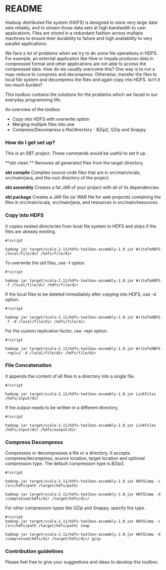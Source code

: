 # README #

Hadoop distributed file system (HDFS) is designed to store very large data sets reliably, and to stream those data sets at high bandwidth to user applications. Files are stored in a redundant fashion across multiple machines to ensure their durability to failure and high availability to very parallel applications.

We face a lot of problems when we try to do some file operations in HDFS. For example, an external application like Hive or Impala produces data in compressed format and other applications are not able to access the compressed data. How do we usually overcome this? One way is to run a map-reduce to compress and decompress. Otherwise, transfer the files to local file system and decompress the files and again copy into HDFS. Isn’t it too much burden?

This toolbox contains the solutions for the problems which we faced in our everyday programming life.

An overview of the toolbox

* Copy into HDFS with overwrite option
* Merging multiple files into one
* Compress/Decompress a file/directory - BZip2, GZip and Snappy

### How do I get set up? ###

This is an SBT project. These commands would be useful to set it up.

**sbt clean	** Removes all generated files from the target directory.

**sbt compile** Compiles source code files that are in src/main/scala, src/main/java, and the root directory of the project.

**sbt assembly** Creates a fat JAR of your project with all of its dependencies.

**sbt package** Creates a JAR file (or WAR file for web projects) containing the files in src/main/scala, src/main/java, and resources in src/main/resources.

### Copy into HDFS ###

It copies nested directories from local file system to HDFS and skips if the files are already existing. 
```
#!script

hadoop jar target/scala-2.11/hdfs-toolbox-assembly-1.0.jar WriteToHDFS /local/file/dir /hdfs/file/dir
```

To overwrite the old files, use -f option.


```
#!script

hadoop jar target/scala-2.11/hdfs-toolbox-assembly-1.0.jar WriteToHDFS -f /local/file/dir /hdfs/file/dir
```

If the local files to be deleted immediately after copying into HDFS, use -d option.

```
#!script

hadoop jar target/scala-2.11/hdfs-toolbox-assembly-1.0.jar WriteToHDFS -f -d /local/file/dir /hdfs/file/dir
```

For the custom replication factor, use -repl option.

```
#!script

hadoop jar target/scala-2.11/hdfs-toolbox-assembly-1.0.jar WriteToHDFS -repl=1 -d /local/file/dir /hdfs/file/dir
```

### File Concatenation ###

It appends the content of all files in a directory into a single file. 


```
#!script

hadoop jar target/scala-2.11/hdfs-toolbox-assembly-1.0.jar LinkFiles /hdfs/input/dir
```

If the output needs to be written in a different directory,


```
#!script

hadoop jar target/scala-2.11/hdfs-toolbox-assembly-1.0.jar LinkFiles /hdfs/input/dir /hdfs/output/dir
```

### Compress Decompress ###

Compresses or decompresses a file or a directory. It accepts compress/decompress, source location, target location and optional compression type. The default compression type is BZip2.


```
#!script

hadoop jar target/scala-2.11/hdfs-toolbox-assembly-1.0.jar HDFSComp -c /src/hdfs/path /target/hdfs/path/

hadoop jar target/scala-2.11/hdfs-toolbox-assembly-1.0.jar HDFSComp -d /compressed/hdfs/dir /target/hdfs/dir/
```

For other compression types like GZip and Snappy, specify the type.


```
#!script
hadoop jar target/scala-2.11/hdfs-toolbox-assembly-1.0.jar HDFSComp -c /src/hdfs/path /target/hdfs/path/ snap

hadoop jar target/scala-2.11/hdfs-toolbox-assembly-1.0.jar HDFSComp -d /compressed/hdfs/dir /target/hdfs/dir/ gzip

```

### Contribution guidelines ###

Please feel free to give your suggestions and ideas to develop this toolbox.
